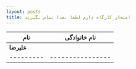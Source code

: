 ```yaml
---
layout: posts
title: امتحان کارگاه دارم لطفا بعدا تماس بگیرید 
---
```


|**نام** |**نام خانوادگی**|
|---------|----------------|
|**علیرضا**||**عیوضی**|
|---------|----------------|

